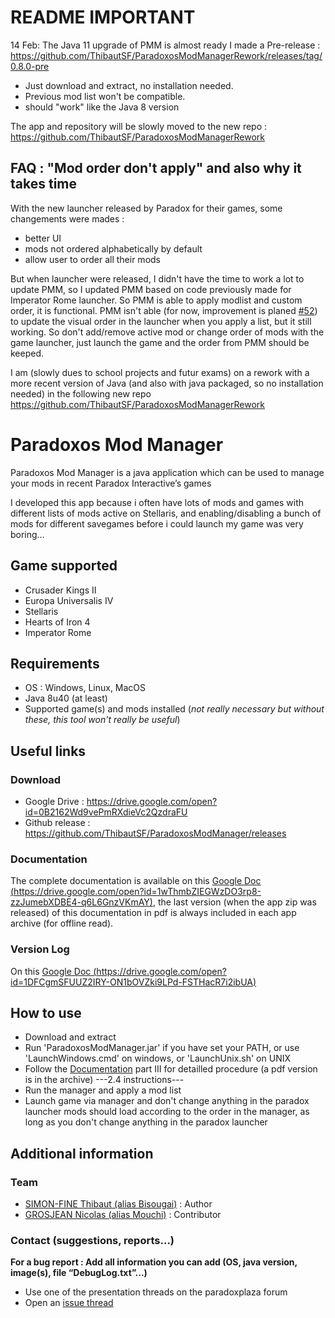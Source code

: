 # README IMPORTANT

14 Feb:
The Java 11 upgrade of PMM is almost ready
I made a Pre-release :
https://github.com/ThibautSF/ParadoxosModManagerRework/releases/tag/0.8.0-pre

- Just download and extract, no installation needed.
- Previous mod list won't be compatible.
- should "work" like the Java 8 version

The app and repository will be slowly moved to the new repo : https://github.com/ThibautSF/ParadoxosModManagerRework

## FAQ : "Mod order don't apply" and also why it takes time

With the new launcher released by Paradox for their games, some changements were mades :
- better UI
- mods not ordered alphabetically by default
- allow user to order all their mods

But when launcher were released, I didn't have the time to work a lot to update PMM, so I updated PMM based on code previously made for Imperator Rome launcher.
So PMM is able to apply modlist and custom order, it is functional.
PMM isn't able (for now, improvement is planed [#52](https://github.com/ThibautSF/ParadoxosModManager/issues/52#issue-506377801)) to update the visual order in the launcher when you apply a list, but it still working. So don't add/remove active mod or change order of mods with the game launcher, just launch the game and the order from PMM should be keeped.

I am (slowly dues to school projects and futur exams) on a rework with a more recent version of Java (and also with java packaged, so no installation needed) in the following new repo https://github.com/ThibautSF/ParadoxosModManagerRework

# Paradoxos Mod Manager
Paradoxos Mod Manager is a java application which can be used to manage your mods in recent Paradox Interactive’s games

I developed this app because i often have lots of mods and games with different lists of mods active on Stellaris, and enabling/disabling a bunch of mods for different savegames before i could launch my game was very boring…

## Game supported
* Crusader Kings II
* Europa Universalis IV
* Stellaris
* Hearts of Iron 4
* Imperator Rome

## Requirements
* OS : Windows, Linux, MacOS
* Java 8u40 (at least)
* Supported game(s) and mods installed (*not really necessary but without these, this tool won't really be useful*)

## Useful links
### Download
* Google Drive : https://drive.google.com/open?id=0B2162Wd9vePmRXdieVc2QzdraFU
* Github release : https://github.com/ThibautSF/ParadoxosModManager/releases

### Documentation
The complete documentation is available on this [Google Doc (https://drive.google.com/open?id=1wThmbZIEGWzDO3rp8-zzJumebXDBE4-q6L6GnzVKmAY)](https://drive.google.com/open?id=1wThmbZIEGWzDO3rp8-zzJumebXDBE4-q6L6GnzVKmAY), the last version (when the app zip was released) of this documentation in pdf is always included in each app archive (for offline read).

### Version Log
On this [Google Doc (https://drive.google.com/open?id=1DFCgmSFUUZ2IRY-ON1bOVZki9LPd-FSTHacR7i2ibUA)](https://drive.google.com/open?id=1DFCgmSFUUZ2IRY-ON1bOVZki9LPd-FSTHacR7i2ibUA)

## How to use
* Download and extract
* Run 'ParadoxosModManager.jar' if you have set your PATH, or use 'LaunchWindows.cmd' on windows, or 'LaunchUnix.sh' on UNIX
* Follow the [Documentation](https://drive.google.com/open?id=1wThmbZIEGWzDO3rp8-zzJumebXDBE4-q6L6GnzVKmAY) part III for detailled procedure (a pdf version is in the archive)
---2.4 instructions---
* Run the manager and apply a mod list
* Launch game via manager and don't change anything in the paradox launcher
mods should load according to the order in the manager, as long as you don't change anything in the paradox launcher


## Additional information
### Team
* [SIMON-FINE Thibaut (alias Bisougai)](https://github.com/ThibautSF) : Author
* [GROSJEAN Nicolas (alias Mouchi)](https://github.com/NicolasGrosjean) : Contributor

### Contact (suggestions, reports...)
**For a bug report : Add all information you can add (OS, java version, image(s), file “DebugLog.txt”...)**
* Use one of the presentation threads on the paradoxplaza forum
* Open an [issue thread](https://github.com/ThibautSF/ParadoxosModManager/issues)
